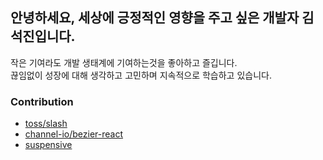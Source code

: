 ## 안녕하세요, 세상에 긍정적인 영향을 주고 싶은 개발자 김석진입니다.
작은 기여라도 개발 생태계에 기여하는것을 좋아하고 즐깁니다.<br/>
끊임없이 성장에 대해 생각하고 고민하며 지속적으로 학습하고 있습니다.

### Contribution
- [toss/slash](https://github.com/toss/slash/pulls?q=is%3Apr+author%3ASEOKKAMONI+is%3Aclosed)
- [channel-io/bezier-react](https://github.com/channel-io/bezier-react/pulls?q=is%3Apr+author%3ASEOKKAMONI+is%3Aclosed)
- [suspensive](https://github.com/suspensive/react/commits?author=SEOKKAMONI)
